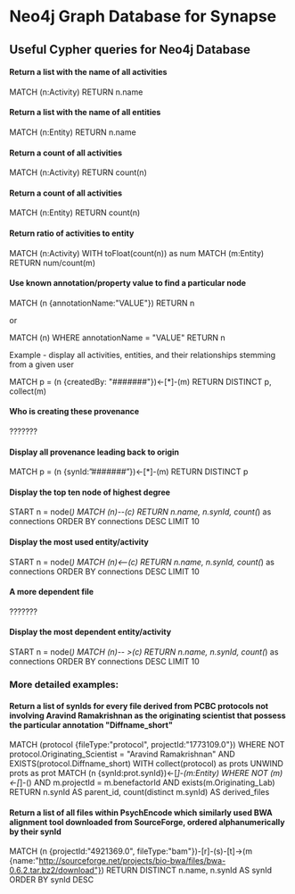 # Neo4j Graph Database for Synapse

## Useful Cypher queries for Neo4j Database

#### Return a list with the name of all activities

MATCH (n:Activity) RETURN n.name


#### Return a list with the name of all entities

MATCH (n:Entity) RETURN n.name


#### Return a count of all activities

MATCH (n:Activity) RETURN count(n)


#### Return a count of all activities

MATCH (n:Entity) RETURN count(n)


#### Return ratio of activities to entity

MATCH (n:Activity) WITH toFloat(count(n)) as num MATCH (m:Entity) RETURN num/count(m)


#### Use known annotation/property value to find a particular node

MATCH (n {annotationName:"VALUE"}) RETURN n

or

MATCH (n) WHERE annotationName = "VALUE" RETURN n

Example - display all activities, entities, and their relationships stemming from a given user

MATCH p = (n {createdBy: "#######"})<-[*]-(m) RETURN DISTINCT p, collect(m)


#### Who is creating these provenance
???????


#### Display all provenance leading back to origin

MATCH p = (n {synId:”#######”})<-[*]-(m) RETURN DISTINCT p


#### Display the top ten node of highest degree

START n = node(*) 
MATCH (n)--(c)
RETURN n.name, n.synId, count(*) as connections
ORDER BY connections DESC
LIMIT 10


#### Display the most used entity/activity

START n = node(*) 
MATCH (n)<--(c)
RETURN n.name, n.synId, count(*) as connections
ORDER BY connections DESC
LIMIT 10


#### A more dependent file
???????


#### Display the most dependent entity/activity

START n = node(*) 
MATCH (n)-- >(c)
RETURN n.name, n.synId, count(*) as connections
ORDER BY connections DESC
LIMIT 10


### More detailed examples:

#### Return a list of synIds for every file derived from PCBC protocols not involving Aravind Ramakrishnan as the originating scientist that possess the particular annotation "Diffname_short"

MATCH (protocol {fileType:"protocol", projectId:"1773109.0"}) WHERE NOT protocol.Originating_Scientist = "Aravind Ramakrishnan" AND EXISTS(protocol.Diffname_short) WITH collect(protocol) as prots
UNWIND prots as prot
   MATCH (n {synId:prot.synId})<-[*]-(m:Entity) WHERE NOT (m)<-[*]-() AND m.projectId = m.benefactorId AND exists(m.Originating_Lab)
   RETURN n.synId AS parent_id, count(distinct m.synId) AS derived_files


#### Return a list of all files within PsychEncode which similarly used BWA alignment tool downloaded from SourceForge, ordered alphanumerically by their synId 

MATCH (n {projectId:"4921369.0", fileType:"bam"})-[r]-(s)-[t]->(m {name:"http://sourceforge.net/projects/bio-bwa/files/bwa-0.6.2.tar.bz2/download"}) RETURN DISTINCT n.name, n.synId AS synId ORDER BY synId DESC
